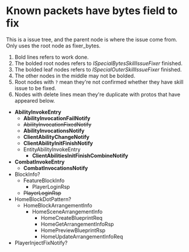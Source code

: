 ﻿# Known packets have bytes field to fix
This is a issue tree, and the parent node is where the issue come from.   
Only uses the root node as fixer_bytes. 

1. Bold lines refers to work done.
2. The bolded root nodes refers to _ISpecialBytesSkillIssueFixer_ finished.
3. The bolded leaf nodes refers to _ISpecialOuterSkillIssueFixer_ finished.
4. The other nodes in the middle may not be bolded.
5. Root nodes with `?` mean they're not confirmed whether they have skill issue to be fixed.
6. Nodes with delete lines mean they're duplicate with protos that have appeared below.

- **AbilityInvokeEntry**
  - **AbilityInvocationFailNotify**
  - ~~AbilityInvocationFixedNotify~~
  - **AbilityInvocationsNotify**
  - **ClientAbilityChangeNotify**
  - **ClientAbilityInitFinishNotify**
  - EntityAbilityInvokeEntry
    - **ClientAbilitiesInitFinishCombineNotify**
- **CombatInvokeEntry**
  - **CombatInvocationsNotify**
- BlockInfo?
  - FeatureBlockInfo
    - PlayerLoginRsp
  - ~~PlayerLoginRsp~~
- HomeBlockDotPattern?
  - HomeBlockArrangementInfo
    - HomeSceneArrangementInfo
      - HomeCreateBlueprintReq
      - HomeGetArrangementInfoRsp
      - HomePreviewBlueprintRsp
      - HomeUpdateArrangementInfoReq
- PlayerInjectFixNotify?